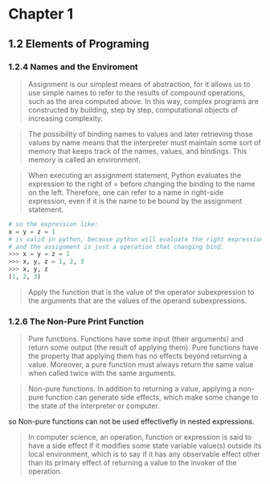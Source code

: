# Chapter 1

## 1.2 Elements of Programing

### 1.2.4 Names and the Enviroment

> Assignment is our simplest means of abstraction, for it allows us to use simple names to refer to the results of compound operations, such as the area computed above. In this way, complex programs are constructed by building, step by step, computational objects of increasing complexity.

> The possibility of binding names to values and later retrieving those values by name means that the interpreter must maintain some sort of memory that keeps track of the names, values, and bindings. This memory is called an environment.

> When executing an assignment statement, Python evaluates the expression to the right of = before changing the binding to the name on the left. Therefore, one can refer to a name in right-side expression, even if it is the name to be bound by the assignment statement.

```py
# so the expression like:
x = y = z = 1
# is valid in python, because python will evaluate the right expression before changing the bind of left
# and the assignment is just a operation that changing bind.
>>> x = y = z = 1
>>> x, y, z = 1, 2, 3
>>> x, y, z
(1, 2, 3)
```

> Apply the function that is the value of the operator subexpression to the arguments that are the values of the operand subexpressions.

### 1.2.6 The Non-Pure Print Function

> Pure functions. Functions have some input (their arguments) and return some output (the result of applying them). Pure functions have the property that applying them has no effects beyond returning a value. Moreover, a pure function must always return the same value when called twice with the same arguments.

> Non-pure functions. In addition to returning a value, applying a non-pure function can generate side effects, which make some change to the state of the interpreter or computer.

so Non-pure functions can not be used effectivefly in nested expressions.

> In computer science, an operation, function or expression is said to have a side effect if it modifies some state variable value(s) outside its local environment, which is to say if it has any observable effect other than its primary effect of returning a value to the invoker of the operation.

